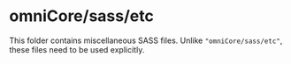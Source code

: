 # omniCore/sass/etc

This folder contains miscellaneous SASS files. Unlike `"omniCore/sass/etc"`, these files
need to be used explicitly.
